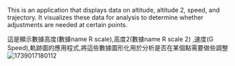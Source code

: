 This is an application that displays data on altitude, altitude 2, speed, and trajectory. It visualizes these data for analysis to determine whether adjustments are needed at certain points.

這是顯示數據高度(數據name R scale),高度2(數據name R scale 2) ,速度(G Speed),軌跡圖的應用程式,將這些數據圖形化用於分析是否在某個點需要做些調整
![1739017180112](https://github.com/user-attachments/assets/82698872-171f-4ce8-ae5c-d3941c48ac04)
